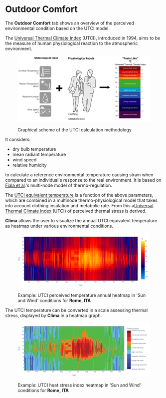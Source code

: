# Outdoor Comfort

The **Outdoor Comfort** tab shows an overview of the perceived environmental condition based on the UTCI model.

The [Universal Thermal Climate Index](http://www.utci.org/index.php) (UTCI), introduced in 1994, aims to be the measure of human physiological reaction to the atmospheric environment.&#x20;

<figure><img src="../../../.gitbook/assets/utci_image.png" alt=""><figcaption><p>Graphical scheme of the UTCI calculation methodology</p></figcaption></figure>

It considers:

* &#x20;dry bulb temperature
* mean radiant temperature
* wind speed
* relative humidity

&#x20;to calculate a reference environmental temperature causing strain when compared to an individual's response to the real environment. It is based on [Fiala et al](https://link.springer.com/article/10.1007/s00484-011-0424-7).'s multi-node model of thermo-regulation.

The [UTCI equivalent temperature](https://doi.org/10.1016/j.wace.2018.01.004) is a function of the above parameters, which are combined in a multinode thermo-physiological model that takes into account clothing insulation and metabolic rate. From this a[Universal Thermal Climate Index](http://www.utci.org/index.php) (UTCI) of perceived thermal stress is derived.

**Clima** allows the user to visualize the annual UTCI equivalent temperature as heatmap under various environmental conditions.

<figure><img src="../../../.gitbook/assets/CBEClima_Rome_ITA_utci_heatmap_tab.svg" alt=""><figcaption><p>Example: UTCI perceived temperature annual heatmap in 'Sun and Wind' conditions for <strong>Rome, ITA</strong></p></figcaption></figure>

The UTCI temperature can be converted in a scale assessing thermal stress, displayed by **Clima** in a heatmap graph.

<figure><img src="../../../.gitbook/assets/CBEClima_Rome_ITA_utci_heatmap_category_tab.svg" alt=""><figcaption><p>Example: UTCI heat stress index heatmap in 'Sun and Wind' conditions for <strong>Rome, ITA</strong></p></figcaption></figure>
